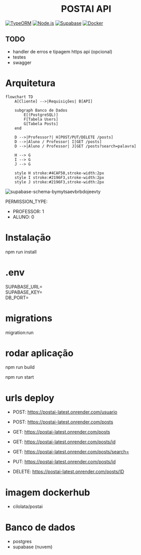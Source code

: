 <h1 align="center"> POSTAI API </h1>

[![TypeORM](https://img.shields.io/badge/TypeORM-FF0000?style=for-the-badge&logo=typeorm&logoColor=white)](https://typeorm.io/)
[![Node.js](https://img.shields.io/badge/Node.js-339933?style=for-the-badge&logo=nodedotjs&logoColor=white)](https://nodejs.org/)
[![Supabase](https://img.shields.io/badge/Supabase-3ECF8E?style=for-the-badge&logo=supabase&logoColor=white)](https://supabase.io/)
[![Docker](https://img.shields.io/badge/Docker-2496ED?style=for-the-badge&logo=docker&logoColor=white)](https://docker.com/)

## TODO
- handler de erros e tipagem https api (opcional)
- testes
- swagger

# Arquitetura
```mermaid
flowchart TD
    A[Cliente] -->|Requisições| B[API]
    
    subgraph Banco de Dados
        E[(PostgreSQL)]
        F[Tabela Users]
        G[Tabela Posts]
    end

    D -->|Professor?| H[POST/PUT/DELETE /posts]
    D -->|Aluno / Professor| I[GET /posts]
    D -->|Aluno / Professor| J[GET /posts?search=palavra]

    H --> G
    I --> G
    J --> G

    style H stroke:#4CAF50,stroke-width:2px
    style I stroke:#2196F3,stroke-width:2px
    style J stroke:#2196F3,stroke-width:2px
```

![supabase-schema-bymytsaevbrbdojeevty](https://github.com/user-attachments/assets/7924ab92-20ca-4477-915a-1754c48f79f6)

PERMISSION_TYPE: 
 - PROFESSOR: 1
 - ALUNO: 0


# Instalação

npm run install

# .env

SUPABASE_URL=
<br>
SUPABASE_KEY=
<br>
DB_PORT=

# migrations

migration:run

# rodar aplicação

npm run build

npm run start

# urls deploy

- POST: https://postai-latest.onrender.com/usuario 
- POST: https://postai-latest.onrender.com/posts

- GET: https://postai-latest.onrender.com/posts
- GET: https://postai-latest.onrender.com/posts/id
- GET: https://postai-latest.onrender.com/posts/search=

- PUT: https://postai-latest.onrender.com/posts/id

- DELETE: https://postai-latest.onrender.com/posts/ID

# imagem dockerhub

- cilolata/postai

# Banco de dados

 - postgres
 - supabase (nuvem)





